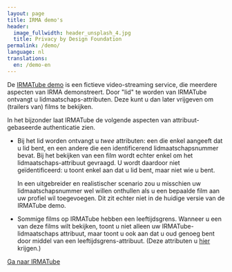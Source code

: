 ```yaml
---
layout: page
title: IRMA demo's
header:
  image_fullwidth: header_unsplash_4.jpg
  title: Privacy by Design Foundation
permalink: /demo/
language: nl
translations:
  en: /demo-en
---
```


De [IRMATube demo](/demo/irmaTube) is een fictieve video-streaming
service, die meerdere aspecten van IRMA demonstreert. Door "lid" te
worden van IRMATube ontvangt u lidmaatschaps-attributen. Deze kunt u
dan later vrijgeven om (trailers van) films te bekijken. 

In het bijzonder laat IRMATube de volgende aspecten van
attribuut-gebaseerde authenticatie zien.

* Bij het lid worden ontvangt u *twee* attributen: een die enkel
  aangeeft dat u lid bent, en een andere die een identificerend
  lidmaatschapsnummer bevat. Bij het bekijken van een film wordt
  echter enkel om het lidmaatschaps-attribuut gevraagd.  U wordt
  daardoor niet geïdentificeerd: u toont enkel aan dat u lid bent,
  maar niet wie u bent.  

  In een uitgebreider en realistischer scenario zou u misschien uw
  lidmaatschapsnummer wel willen onthullen als u een bepaalde film aan
  uw profiel wil toegevoegen. Dit zit echter niet in de huidige versie
  van de IRMATube demo.

* Sommige films op IRMATube hebben een leeftijdsgrens. Wanneer u een
  van deze films wilt bekijken, toont u niet alleen uw
  IRMATube-lidmaatschaps attribuut, maar toont u ook aan dat u oud
  genoeg bent door middel van een leeftijdsgrens-attribuut.  (Deze
  attributen u [hier](/uitgifte/idin) krijgen.)

<a class="button" href="/demo/irmaTube">Ga naar IRMATube</a>
